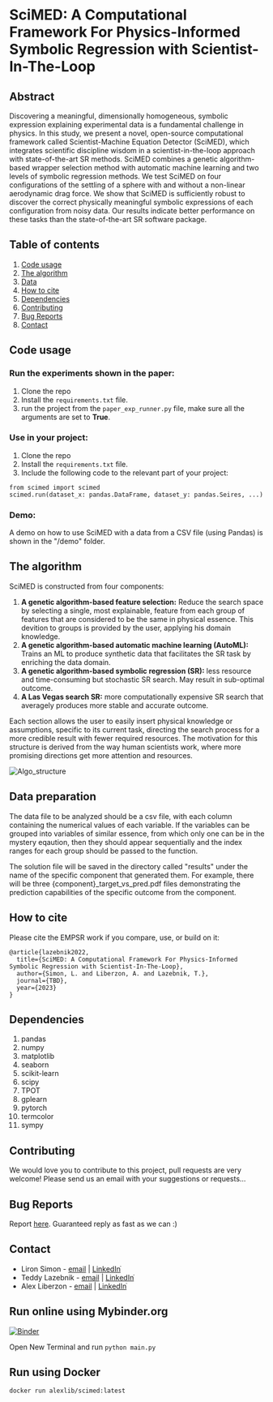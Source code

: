 # SciMED: A Computational Framework For Physics-Informed Symbolic Regression with Scientist-In-The-Loop

## Abstract
Discovering a meaningful, dimensionally homogeneous, symbolic expression explaining
experimental data is a fundamental challenge in physics. In this study, we present a
novel, open-source computational framework called Scientist-Machine Equation
Detector (SciMED), which integrates scientific discipline wisdom in a
scientist-in-the-loop approach with state-of-the-art SR methods. SciMED combines a
genetic algorithm-based wrapper selection method with automatic machine learning
and two levels of symbolic regression methods. We test SciMED on four configurations
of the settling of a sphere with and without a non-linear aerodynamic drag force. We
show that SciMED is sufficiently robust to discover the correct physically meaningful
symbolic expressions of each configuration from noisy data. Our results indicate better
performance on these tasks than the state-of-the-art SR software package.

## Table of contents
1. [Code usage](#code_usage)
2. [The algorithm](#the_algorithm)
3. [Data](#data_preparation)
4. [How to cite](#how_to_cite)
5. [Dependencies](#dependencies)
6. [Contributing](#contributing)
7. [Bug Reports](#bug_reports)
8. [Contact](#contact)

<a name="code_usage"/>

## Code usage
### Run the experiments shown in the paper:
1. Clone the repo 
2. Install the `requirements.txt` file.
3. run the project from the `paper_exp_runner.py` file, make sure all the arguments are set to **True**. 

### Use in your project:
1. Clone the repo 
2. Install the `requirements.txt` file.
3. Include the following code to the relevant part of your project:
```
from scimed import scimed
scimed.run(dataset_x: pandas.DataFrame, dataset_y: pandas.Seires, ...)
```
### Demo:
A demo on how to use SciMED with a data from a CSV file (using Pandas) is shown in the "/demo" folder. 

<a name="the_algorithm"/>

## The algorithm
SciMED is constructed from four components: 
1. **A genetic algorithm-based feature selection:** Reduce the search space by selecting a single, most explainable, feature from each group of features that are considered to be the same in physical essence. This devition to groups is provided by the user, applying his domain knowledge.
2. **A genetic algorithm-based automatic machine learning (AutoML):** Trains an ML to produce synthetic data that facilitates the SR task by enriching the data domain.
3. **A genetic algorithm-based symbolic regression (SR):** less resource and time-consuming but stochastic SR search. May result in sub-optimal outcome.
4. **A Las Vegas search SR:** more computationally expensive SR search that averagely produces more stable and accurate outcome.

Each section allows the user to easily insert physical knowledge or assumptions, specific to its current task, directing the search process for a more credible result 
with fewer required resources. The motivation for this structure is derived from the way human scientists work, where more promising directions get more attention and resources. 

![Algo_structure](https://user-images.githubusercontent.com/72650415/189652380-9a3104d8-dd12-4629-9814-7ae6774babdb.png)

<a name="data_preparation"/>

## Data preparation
The data file to be analyzed should be a csv file, with each column containing the numerical values of each variable. If the variables can be grouped into variables of similar essence, from which only one can be in the mystery eqaution, then they should appear sequentially and the index ranges for each group should be passed to the function.

The solution file will be saved in the directory called "results" under the name of the specific component that generated them. For example, there will be three {component}_target_vs_pred.pdf files demonstrating the prediction capabilities of the specific outcome from the component. 

<a name="how_to_cite"/>

## How to cite
Please cite the EMPSR work if you compare, use, or build on it:
```
@article{lazebnik2022,
  title={SciMED: A Computational Framework For Physics-Informed
Symbolic Regression with Scientist-In-The-Loop},
  author={Simon, L. and Liberzon, A. and Lazebnik, T.},
  journal={TBD},
  year={2023}
}
```

<a name="dependencies"/>

## Dependencies 
1. pandas 
2. numpy 
3. matplotlib 
4. seaborn 
5. scikit-learn 
6. scipy 
7. TPOT 
8. gplearn 
9. pytorch 
10. termcolor 
11. sympy

<a name="contributing"/>

## Contributing
We would love you to contribute to this project, pull requests are very welcome! Please send us an email with your suggestions or requests...

<a name="bug_reports"/>

## Bug Reports
Report [here]("https://github.com/teddy4445/ga_physics/issues"). Guaranteed reply as fast as we can :)

<a name="contact"/>

## Contact
* Liron Simon - [email](mailto:lirons.gb@gmail.com) | [LinkedInֿ](https://www.linkedin.com/in/liron-simon/)
* Teddy Lazebnik - [email](mailto:t.lazebnik@ucl.ac.uk) | [LinkedInֿ](https://www.linkedin.com/in/teddy-lazebnik/)
* Alex Liberzon - [email](mailto:alexlib@tauex.tau.ac.il) | [LinkedInֿ](https://www.linkedin.com/in/alexliberzon/)


## Run online using Mybinder.org

[![Binder](https://mybinder.org/badge_logo.svg)](https://mybinder.org/v2/gh/LironSimon/SciMED/master)

Open New Terminal and run `python main.py`


## Run using Docker

    docker run alexlib/scimed:latest
 

